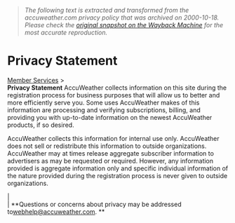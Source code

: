> *The following text is extracted and transformed from the accuweather.com privacy policy that was archived on 2000-10-18. Please check the [original snapshot on the Wayback Machine](https://web.archive.org/web/20001018075852id_/http%3A//www.accuweather.com/adcbin/privacy.asp) for the most accurate reproduction.*

# Privacy Statement

  
[Member Services](https://web.archive.org/adcbin/member_index) >  
**Privacy Statement** AccuWeather collects information on this site during the registration process for business purposes that will allow us to better and more efficiently serve you. Some uses AccuWeather makes of this information are processing and verifying subscriptions, billing, and providing you with up-to-date information on the newest AccuWeather products, if so desired. 

AccuWeather collects this information for internal use only. AccuWeather does not sell or redistribute this information to outside organizations. AccuWeather may at times release aggregate subscriber information to advertisers as may be requested or required. However, any information provided is aggregate information only and specific individual information of the nature provided during the registration process is never given to outside organizations. 

|    
|  **Questions or concerns about privacy may be addressed to[webhelp@accuweather.com](mailto:webhelp@accuweather.com). **  

